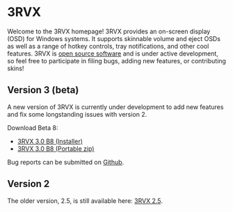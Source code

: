 3RVX
====

Welcome to the 3RVX homepage! 3RVX provides an on-screen display (OSD) for Windows systems. It supports skinnable volume and eject OSDs as well as a range of hotkey controls, tray notifications, and other cool features. 3RVX is [open source software](http://github.com/malensek/3RVX) and is under active development, so feel free to participate in filing bugs, adding new features, or contributing skins!

Version 3 (beta)
----------------

A new version of 3RVX is currently under development to add new features and fix some longstanding issues with version 2.

Download Beta 8: 

* [3RVX 3.0 B8 (Installer)](releases/3RVX-3.0-B8.msi)
* [3RVX 3.0 B8 (Portable zip)](releases/3RVX-3.0-B8.zip)

Bug reports can be submitted on [Github](https://github.com/malensek/3RVX).

Version 2
---------
The older version, 2.5, is still available here: [3RVX 2.5](releases/3RVX_2.5.msi).

